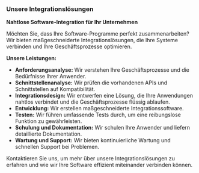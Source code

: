 ### Unsere Integrationslösungen

**Nahtlose Software-Integration für Ihr Unternehmen**

Möchten Sie, dass Ihre Software-Programme perfekt zusammenarbeiten? Wir bieten maßgeschneiderte Integrationslösungen, die Ihre Systeme verbinden und Ihre Geschäftsprozesse optimieren.

**Unsere Leistungen:**

- **Anforderungsanalyse:** Wir verstehen Ihre Geschäftsprozesse und die Bedürfnisse Ihrer Anwender.
- **Schnittstellenanalyse:** Wir prüfen die vorhandenen APIs und Schnittstellen auf Kompatibilität.
- **Integrationsdesign:** Wir entwerfen eine Lösung, die Ihre Anwendungen nahtlos verbindet und die Geschäftsprozesse flüssig ablaufen.
- **Entwicklung:** Wir erstellen maßgeschneiderte Integrationssoftware.
- **Testen:** Wir führen umfassende Tests durch, um eine reibungslose Funktion zu gewährleisten.
- **Schulung und Dokumentation:** Wir schulen Ihre Anwender und liefern detaillierte Dokumentation.
- **Wartung und Support:** Wir bieten kontinuierliche Wartung und schnellen Support bei Problemen.

Kontaktieren Sie uns, um mehr über unsere Integrationslösungen zu erfahren und wie wir Ihre Software effizient miteinander verbinden können.